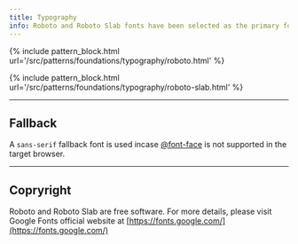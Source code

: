 ```yaml
---
title: Typography
info: Roboto and Roboto Slab fonts have been selected as the primary fonts for this system.
---
```


{% include pattern_block.html url='/src/patterns/foundations/typography/roboto.html' %}

{% include pattern_block.html url='/src/patterns/foundations/typography/roboto-slab.html' %}

---

## Fallback

A `sans-serif` fallback font is used incase [@font-face](https://www.w3schools.com/cssref/css3_pr_font-face_rule.asp) is not supported in the target browser. 

---

## Copryright 

Roboto and Roboto Slab are free software. For more details, please visit Google Fonts official website at [https://fonts.google.com/](https://fonts.google.com/)
